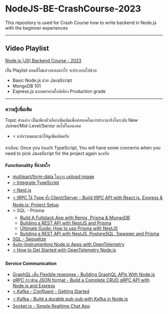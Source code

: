 # NodeJS-BE-CrashCourse-2023

This repository is used for Crash Course how to write backend in Node.js with the beginner experiences

---

## Video Playlist

[Node.js (JS) Backend Course - 2023](https://www.youtube.com/playlist?list=PLm3A9eDaMzukp-YCK4McEDFcigogvjB5V)

เป็น Playlist สอนที่ไม่แสวงหาผลกำไร จะประกอบไปด้วย

* Basic Node.js ด้วย JavaScript
* MongoDB 101
* Express.js แบบพยายามใกล้เคียง Production grade

---

### ความรู้เพิ่มเติม

Topic ด้านล่าง เป็นเพียงตัวเลือกเพิ่มเติมเพื่อต่อยอดในการทำงานจริงในระดับ New Joiner/Mid-Level/Senior ต่อไปในอนาคต

* ⭐️ แปลว่าผมแนะนำให้ดูเพิ่มเติมครับ

คำเตือน: Once you touch TypeScript, You will have some concerns when you need to pick JavaScript for the project again นะครับ

#### Functionality ที่น่าสนใจ

* [multipart/form-data ในการ upload image](https://github.com/node-formidable/formidable)
* [⭐️ Integrate TypeScript](https://fireship.io/lessons/typescript-nodejs-setup/)
* [⭐️ Nest.js](https://docs.nestjs.com/first-steps)
* [⭐️ tRPC ใช้ Type ทั้ง Client/Server - Build tRPC API with React.js, Express & Node.js: Project Setup](https://codevoweb.com/trpc-api-reactjs-nodejs-mongodb-project-setup/)
* ⭐️ SQL - Prisma
  * [Build A Fullstack App with Remix, Prisma & MongoDB](https://www.prisma.io/blog/series/fullstack-remix-prisma-mongodb-MaTVLuwpaICD)
  * [Building a REST API with NestJS and Prisma](https://www.prisma.io/blog/nestjs-prisma-rest-api-7D056s1BmOL0)
  * [Ultimate Guide: How to use Prisma with NestJS](https://www.tomray.dev/nestjs-prisma)
  * [Building a REST API with NestJS, PostgreSQL, Swagger and Prisma](https://www.prisma.io/blog/series/nestjs-prisma-kges29apbbik)
* [SQL - Sequelize](https://codevoweb.com/build-a-crud-api-with-nodejs-and-sequelize/)
* [Auto-Instrumenting Node.js Apps with OpenTelemetry](https://logz.io/blog/nodejs-javascript-opentelemetry-auto-instrumentation/)
* [⭐️ How to Get Started with OpenTelemetry Node.js](https://www.aspecto.io/blog/getting-started-with-opentelemetry-node/)

#### Service Communication

* [GraphQL เพื่อ Flexible response - Building GraphQL APIs With Node.js](https://kinsta.com/blog/graphql-nodejs/)
* [gRPC ก้าวข้าม JSON format - Build a Complete CRUD gRPC API with Node.js and Express](https://codevoweb.com/complete-grpc-crud-api-with-nodejs-and-express/)
* [⭐️ Kafka - Confluent - Getting Started](https://developer.confluent.io/get-started/nodejs/)
* [⭐️ Kafka - Build a durable pub-sub with Kafka in Node.js](https://blog.logrocket.com/build-durable-pub-sub-with-kafka-node-js/)
* [Socket.io - Simple Realtime Chat App](https://dev.to/ndulue/building-a-simple-real-time-chat-app-with-nodejs-and-socketio-e9i)
